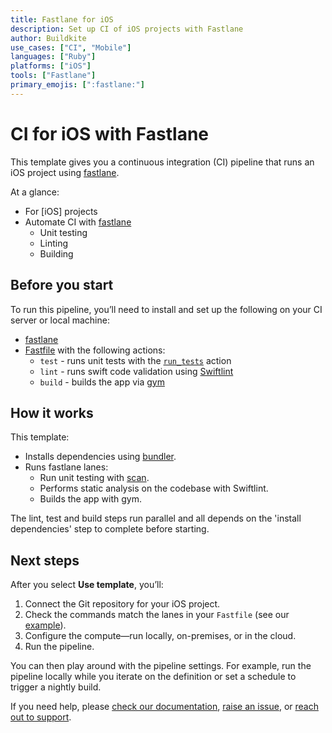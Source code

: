 ```yaml
---
title: Fastlane for iOS
description: Set up CI of iOS projects with Fastlane
author: Buildkite
use_cases: ["CI", "Mobile"]
languages: ["Ruby"]
platforms: ["iOS"]
tools: ["Fastlane"]
primary_emojis: [":fastlane:"]
---
```


# CI for iOS with Fastlane

This template gives you a continuous integration (CI) pipeline that runs an iOS project using [fastlane](https://fastlane.tools/).

At a glance:

- For [iOS] projects
- Automate CI with [fastlane](https://fastlane.tools/)
  - Unit testing
  - Linting
  - Building

## Before you start

To run this pipeline, you’ll need to install and set up the following on your CI server or local machine:

- [fastlane](https://docs.fastlane.tools/getting-started/ios/setup/)
- [Fastfile](./example-project/fastlane/Fastfile) with the following actions:
  - `test` - runs unit tests with the [`run_tests`](http://docs.fastlane.tools/actions/run_tests) action
  - `lint` - runs swift code validation using [Swiftlint](http://docs.fastlane.tools/actions/swiftlint)
  - `build` - builds the app via [gym](http://docs.fastlane.tools/actions/gym)

## How it works

This template:

- Installs dependencies using [bundler](https://bundler.io/).
- Runs fastlane lanes:
  - Run unit testing with [scan](http://docs.fastlane.tools/actions/run_tests/#whats-scan).
  - Performs static analysis on the codebase with Swiftlint.
  - Builds the app with gym.

The lint, test and build steps run parallel and all depends on the 'install dependencies' step to complete before starting.

## Next steps

After you select **Use template**, you’ll:

1. Connect the Git repository for your iOS project.
2. Check the commands match the lanes in your `Fastfile` (see our [example](./example-project/fastlane/Fastfile)).
3. Configure the compute—run locally, on-premises, or in the cloud.
4. Run the pipeline.

You can then play around with the pipeline settings. For example, run the pipeline locally while you iterate on the definition or set a schedule to trigger a nightly build.

If you need help, please [check our documentation](https://buildkite.com/docs/pipelines/configuration-overview), [raise an issue](https://github.com/buildkite/templates/issues), or [reach out to support](https://buildkite.com/support).
